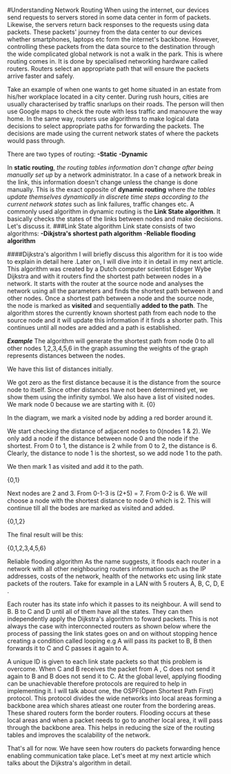 #Understanding Network Routing
When using the internet, our devices send requests to servers stored in some data center in form of packets. Likewise, the servers return back responses to the requests using data packets.
These packets' journey from the data center to our devices whether smartphones, laptops etc form the internet's backbone.
However, controlling these packets from the data source to the destination through the wide complicated global network is not a walk in the park.
This is where routing comes in. It is done by specialised networking hardware called routers.
Routers select an appropriate path that will ensure the packets arrive faster and safely.

Take an example of when one wants to get home situated in an estate from his/her workplace located in a city center. During rush hours, cities are usually characterised by traffic snarlups on their roads. The person will then use Google maps to check the route with less traffic and manouvre the way home.
In the same way, routers use algorithms to make logical data decisions to select appropriate paths for forwarding the packets. The decisions are made using the current network states of where the packets would pass through.

There are two types of routing:
**-Static**
**-Dynamic**

In **static routing**, *the routing tables information don't change after being manually set up* by a network administrator. In a case of a network break in the link, this information doesn't change unless the change is done manually.
This is the exact opposite of **dynamic routing** where *the tables update themselves dynamically in discrete time steps according to the current network states* such as link failures, traffic changes etc.
A commonly used algorithm in dynamic routing is the **Link State algorithm**. It basically checks the states of the links between nodes and make decisions.
Let's discuss it.
###Link State algorithm
Link state consists of two algorithms:
**-Dikjstra's shortest path algorithm**
**-Reliable flooding algorithm**

####Dijkstra's algorithm
I will briefly discuss this algorithm for it is too wide to explain in detail here .Later on, I will dive into it in detail in my next article.
This algorithm was created by a Dutch computer scientist Edsger Wybe Dijkstra and with it routers find the shortest path between nodes in a network.
It starts with the router at the source node and analyses the network using all the parameters and finds the shortest path between it and other nodes.
Once a shortest path between a node and the source node, the node is marked as **visited** and sequentially **added to the path**.
The algorithm stores the currently known shortest path from each node to the source node and it will update this information if it finds a shorter path.
This continues until all nodes are added and a path is established.

  ***Example***
The algorithm will generate the shortest path from node 0 to all other nodes 1,2,3,4,5,6 in the graph assuming the weights of the graph represents distances between the nodes.

We have this list of distances initially.


We got zero as the first distance because it is the distance from the source node to itself.
Since other distances have not been determined yet, we show them using the infinity symbol.
We also have a list of visited nodes. We mark node 0 because we are starting with it. 
{0}

In the diagram, we mark a visited node by adding a red border around it.


We start checking the distance of adjacent nodes to 0(nodes 1 & 2).
We only add a node if the distance between node 0 and the node if the shortest.
From 0 to 1, the distance is 2 while from 0 to 2, the distance is 6. Clearly, the distance to node 1 is the shortest, so we add node 1 to the path.

We then mark 1 as visited and add it to the path.

{0,1}


Next nodes are 2 and 3. 
From 0-1-3 is (2+5) = 7.
From 0-2 is 6.
We will choose a node with the shortest distance to node 0 which is 2.
 This will continue till all the bodes are marked as visited and added.



{0,1,2}

The final result will be this:


{0,1,2,3,4,5,6}

Reliable flooding algorithm
As the name suggests, it floods each router in a network with all other neighbouring routers information such as the IP addresses, costs of the network, health of the networks etc using link state packets of the routers.
 Take for example in a LAN with 5 routers A, B, C, D, E .

Each router has its state info which it passes to its neighbour. A will send to B. B to C and D until all of them have all the states.
They can then independently apply the Dijkstra's algorithm to foward packets.
This is not always the case with interconnected routers as shown below where the process of passing the link states goes on and on without stopping hence creating a condition called looping e.g A will pass its packet to B, B then forwards it to C and C passes it again to A.

A unique ID is given to each link state packets so that this problem is overcome.
When C and B receives the packet from A , C does not send it again to B and B does not send it to C.
At the global level, applying flooding can be unachievable therefore protocols are required to help in implementing it.
I will talk about one, the OSPF(Open Shortest Path First) protocol.
This protocol divides the wide networks into local areas forming a backbone area which shares atleast one router from the bordering areas. These shared routers form the border routers.
Flooding occurs at these local areas and when a packet needs to go to another local area, it will pass through the backbone area.
This helps in reducing the size of the routing tables and improves the scalability of the network.


That's all for now. We have seen how routers do packets forwarding hence enabling communication take place. Let's meet at my next article which talks about the Dijkstra's algorithm in detail.
